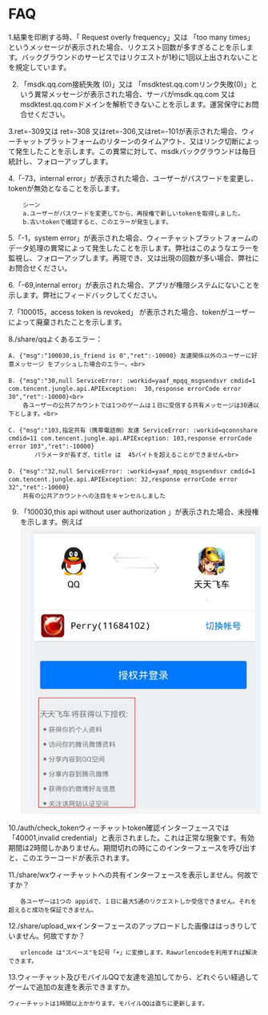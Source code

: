 ﻿# FAQ #


1.結果を印刷する時、「 Request overly frequency」又は 「too many times」というメッセージが表示された場合、リクエスト回数が多すぎることを示します。バックグラウンドのサービスではリクエストが1秒に1回以上出されないことを規定しています。

2. 「msdk.qq.com接続失敗 (0)」又は 「msdktest.qq.comリンク失敗(0)」という異常メッセージが表示された場合、サーバがmsdk.qq.com 又は msdktest.qq.comドメインを解析できないことを示します。運営保守にお問合せください。

3.ret=-309又は ret=-308 又はret=-306,又はret=-101が表示された場合、ウィーチャットプラットフォームのリターンのタイムアウト、又はリンク切断によって発生したことを示します。この異常に対して、msdkバックグラウンドは毎日統計し、フォローアップします。

4.「-73，internal error」が表示された場合、ユーザーがパスワードを変更し、tokenが無効となることを示します。<br>

		シーン		
		a.ユーザーがパスワードを変更してから、再授権で新しいtokenを取得しました。
		b.古いtokenで確認すると、このエラーが発生します。
5.「-1，system error」が表示された場合、ウィーチャットプラットフォームのデータ処理の異常によって発生したことを示します。弊社はこのようなエラーを監視し、フォローアップします。再現でき、又は出現の回数が多い場合、弊社にお問合せください。

6.「-69,internal error」が表示された場合、アプリが権限システムにないことを示します。弊社にフィードバックしてください。

7.「100015，access token is revoked」 が表示された場合、tokenがユーザーによって廃棄されたことを示します。

8./share/qqよくあるエラー：
	
	A. {"msg":"100030,is_friend is 0","ret":-10000} 友達関係以外のユーザーに好意メッセージ をプッシュした場合のエラー。<br>
		　　
    B. {"msg":"30,null ServiceError: :workid=yaaf_mpqq_msgsendsvr cmdid=1 com.tencent.jungle.api.APIException: 	30,response errorCode error 30","ret":-10000}<br>
		各ユーザーの公共アカウントでは1つのゲームは１日に受信する共有メッセージは30通以下とします。<br>
		
	C. {"msg":"103,指定共有（携帯電話側）友達 ServiceError: :workid=qconnshare cmdid=11 com.tencent.jungle.api.APIException: 103,response errorCode error 103","ret":-10000}
		　　パラメータが長すぎ、title は  45バイトを超えることができません<br>
		　　
	D. {"msg":"32,null ServiceError: :workid=yaaf_mpqq_msgsendsvr cmdid=1 com.tencent.jungle.api.APIException: 32,response errorCode error 32","ret":-10000}
		共有の公共アカウントへの注目をキャンセルしました
		
	

9. 「100030,this api without user authorization  」が表示された場合、未授権を示します。例えば<br>
    ![共有画像](./faq1.jpg)

10./auth/check_tokenウィーチャットtoken確認インターフェースでは「40001,invalid credential」と表示されました。これは正常な現象です。有効期間は2時間しかありません。期間切れの時にこのインターフェースを呼び出すと、このエラーコードが表示されます。

11./share/wxウィーチャットへの共有インターフェースを表示しません。何故ですか？

	　　各ユーザーは1つの appidで、１日に最大5通のリクエストしか受信できません。それを超えると成功を保証できません。

12./share/upload_wxインターフェースのアップロードした画像ははっきりしていません。何故ですか？

	　　urlencode は"スペース"を記号「+」に変換します。Rawurlencodeを利用すれば解決できます。

13.ウィーチャット及びモバイルQQで友達を追加してから、どれぐらい経過してゲームで追加の友達を表示できますか。

	ウィーチャットは1時間以上かかります。モバイルQQは直ちに更新します。


